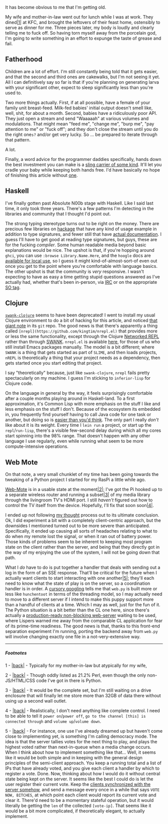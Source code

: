 It has become obvious to me that I'm getting old.

My wife and mother-in-law went out for lunch while I was at work. They dined<a name="note-Sun-Nov-25-195637EST-2012"></a>[|1|](#foot-Sun-Nov-25-195637EST-2012) at KFC, and brought the leftovers of their feast home, ostensibly to serve as dinner for me. Three pieces later, my body is loudly and clearly telling me to fuck off. So having torn myself away from the porcelain god, I'm going to write something in an effort to expunge the taste of grease and fail.

## Fatherhood

Children are a lot of effort. I'm still constantly being told that it gets easier, and that the second and third ones are cakewalks, but I'm not seeing it yet. All I can definitively say so far is that if you're planning on generating larva with your significant other, expect to sleep significantly less than you're used to.

Two more things actually. First, if at all possible, have a female of your family unit breast-feed. Milk-fed babies' initial output doesn't smell like, well, shit, for about a month. Second, babies have a ridiculously poor API. They just open a stream and send "Waaaaah" at various volumes and modulations. That might mean "feed me", "change me", "burp me", "pay attention to me" or "fuck off"; and they don't close the stream until you do the right one`s?` and/or get very lucky. So ... be prepared to iterate through that pattern.

A lot.

Finally, a word advice for the programmer daddies specifically, hands down the best investment you can make is a [sling carrier of some kind](http://www.amazon.ca/b?ie=UTF8&node=4624444011). It'll let you cradle your baby while keeping both hands free. I'd have basically no hope of finishing this article without [one](http://www.amazon.ca/Moby-Wrap-MW-Slate-Seasonal-Slate/dp/B002PIZV36/ref=sr_1_10?s=baby&ie=UTF8&qid=1353895785&sr=1-10).

## Haskell

I've finally gotten past Absolute N00b stage with Haskell. Like I said last time, it only took three years. There's a few patterns I'm detecting in the libraries and community that I thought I'd point out.

The strong typing stereotype turns out to be right on the money. There are precious few libraries on [hackage](http://hackage.haskell.org/packages/archive/pkg-list.html) that have any kind of usage example in addition to type signatures, and fewer still that have [actual documentation](http://www.happstack.com/docs/crashcourse/index.html). I guess I'll have to get good at reading type signatures, but guys, these are for the fucking *compiler*. Some human readable media beyond basic explanations would be nice. The upshot is that, if you're hopping around `ghci`, you can use `:browse Library.Name.Here`, and the `hoogle` docs are [available for local use](http://langnostic.blogspot.ca/2012/09/setting-up-haskell.html), so I guess it might kind-of-almost-sort-of even out once you get to the point where you're comfortable with language basics. The other upshot is that the community is *very* responsive. I wasn't expecting to have as easy a time getting stupid questions answered as I've actually had, whether that's been in-person, via [IRC](http://www.haskell.org/haskellwiki/IRC_channel) or on the appropriate [SO tag](http://stackoverflow.com/questions/tagged/haskell).

## Clojure

[`swank-clojure`](https://github.com/technomancy/swank-clojure/blob/master/README.md) seems to have been deprecated! I went to install my usual Clojure environment to do a bit of hacking for this article, and noticed [that giant note](https://github.com/technomancy/swank-clojure/blob/master/README.md#deprecated) in its `git` repo. The good news is that there's apparently a thing called `[nrepl](https://github.com/kingtim/nrepl.el)` that provides more or less the same functionality, except through the Clojure [Networked REPL](https://github.com/clojure/tools.nrepl) rather than through [SWANK](http://www.cliki.net/SLIME-HOWTO). `nrepl.el` is available [here](https://raw.github.com/kingtim/nrepl.el/master/nrepl.el), for those of us who still install Emacs packages manually. The model is a bit different; where `SWANK` is a thing that gets started as part of `SLIME`, and then loads projects, `nREPL` is theoretically a thing that your project needs as a dependency, then gets started once you start editing that project.

I say "theoretically" because, just like `swank-clojure`, `nrepl` fails pretty spectacularly on my machine. I guess I'm sticking to `inferior-lisp` for Clojure code.

On the language in general by the way, it feels surprisingly comfortable after a couple months playing around in Haskell-land. To a first approximation, it's Common Lisp with more emphasis on the stuff I like and less emphasis on the stuff I don't. Because of the ecosystem its embedded in, you frequently find yourself having to call Java code for one task or another, but doing so is [easier than you'd think](http://clojure.org/java_interop). The only part I really *don't* like about it is its weight. Every time I `lein run` a project, or start up the `repl`/`run-lisp`, there's a visible few-second delay during which all my cores start spinning into the 98% range. That doesn't happen with any other language I use regularly, even while running what seem to be more compute-intensive operations.

## Web Mote

On that note, a very small chunklet of my time has been going towards the tweaking of a Python project I started for my RasPi a little while ago.

[Web-Mote](https://github.com/Inaimathi/web-mote) is in a usable state at the moment<a name="note-Sun-Nov-25-200355EST-2012"></a>[|2|](#foot-Sun-Nov-25-200355EST-2012); I've got the Pi hooked up to a separate wireless router and running a subset<a name="note-Sun-Nov-25-200358EST-2012"></a>[|3|](#foot-Sun-Nov-25-200358EST-2012) of my media library through the livingroom TV's HDMI port. I still *haven't* figured out how to control the TV itself from the device. Hopefully, I'll fix that soon soon<a name="note-Sun-Nov-25-200403EST-2012"></a>[|4|](#foot-Sun-Nov-25-200403EST-2012).

I ended up not following [my thought](http://langnostic.blogspot.ca/2012/10/pythonisms-and-web-mote-part-3.html) process out to its ultimate conclusion. Ok, I did experiment a bit with a completely client-centric approach, but the downsides I mentioned turned out to be more severe than anticipated. Specifically, it ended up causing all sorts of headaches relating to what to do when my remote lost the signal, or when it ran out of battery power. Those kinds of problems seem to be inherent to keeping most program state on the client rather than the server, and being that they directly got in the way of my enjoying the use of the system, I will not be going down that path.

What I *do* have to do is put together a handler that deals with sending out a log in the form of an SSE response. That'll be critical for the future when I actually want clients to start interacting with one another<a name="note-Sun-Nov-25-205346EST-2012"></a>[|5|](#foot-Sun-Nov-25-205346EST-2012); they'll each need to know what the state of play is on the server, so a coordination handler is in order. A [cursory googling](https://groups.google.com/forum/?fromgroups=#!topic/webpy/AIKk7l2vpb4) tells me that `web.py` is built more or less like `hunchentoot` in terms of the threading model, so I may actually need to move to a different server if I intend to make this puppy support more than a handful of clients at a time. Which I may as well, just for the fun of it. The Python situation is a bit better than the CL one here, since there's actually a [production-ready non-blocking web-server](http://www.tornadoweb.org/) waiting to be used, where Lispers warned me away from the comparable CL application for fear of its prime-time readiness. The good news is that, thanks to this front-end separation experiment I'm running, porting the backend away from `web.py` will involve changing exactly one file in a not-very-extensive way.

* * *
##### Footnotes

1 - <a name="foot-Sun-Nov-25-195637EST-2012"></a>[|back|](#note-Sun-Nov-25-195637EST-2012) - Typically for my mother-in-law but atypically for my wife,

2 - <a name="foot-Sun-Nov-25-200355EST-2012"></a>[|back|](#note-Sun-Nov-25-200355EST-2012) - Though oddly listed as 21.2% Perl, even though the only non-JS/HTML/CSS code I've got in there is Python.

3 - <a name="foot-Sun-Nov-25-200358EST-2012"></a>[|back|](#note-Sun-Nov-25-200358EST-2012) - It would be the complete set, but I'm still waiting on a drive enclosure that will finally let me store more than 32GB of data there without using up a second wall outlet.

4 - <a name="foot-Sun-Nov-25-200403EST-2012"></a>[|back|](#note-Sun-Nov-25-200403EST-2012) - Realistically, I don't need anything like complete control. I need to be able to tell it `power on`/`power off`, `go to the channel [this] is connected through` and `volume up`/`volume down`.

5 - <a name="foot-Sun-Nov-25-205346EST-2012"></a>[|back|](#note-Sun-Nov-25-205346EST-2012) - For instance, one use I've already dreamed up but haven't come close to implementing yet, is something I'm calling democracy mode. The idea is that the server tallies votes for the next thing to play, and plays the highest voted rather than next-in-queue when a media change occurs. When I think about how to implement something like that... Well, it seems like it would be both simple and in keeping with the general design principles of the semi-client approach. You keep a running total and a list of IPs that have already voted, and you give each client a handler by which to register a vote. Done. Now, thinking about how I would do it without central state being kept on the server. It seems like the best I could do is let the user register their current vote. Keep the [clients synchronized with the server somehow](http://langnostic.blogspot.ca/2012/02/client-communication.html), and send a message every once in a while that says `VOTE NOW, BITCHES`, at which point each client would report its current vote and clear it. There'd need to be a momentary stateful operation, but it would literally be getting the `len` of the collected `[vote-ip]`. That seems like it would be a bit more complicated, if theoretically elegant, to actually implement.
